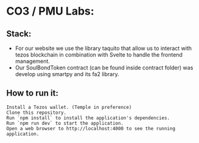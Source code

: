# CO3 / PMU Labs:

## Stack:
- For our website we use the library taquito that allow us to interact with tezos blockchain in combination with Svelte to handle the frontend management.
- Our SoulBondToken contract (can be found inside contract folder) was develop using smartpy and its fa2 library.
## How to run it:
    Install a Tezos wallet. (Temple in preference)
    Clone this repository.
    Run `npm install` to install the application's dependencies.
    Run `npm run dev` to start the application.
    Open a web browser to http://localhost:4000 to see the running application.
